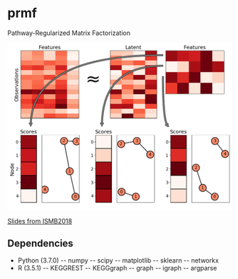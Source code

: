 # prmf
Pathway-Regularized Matrix Factorization


![Graphical abstract of Pathway-Regularized Matrix Factorization](paper/overview.png)

[Slides from ISMB2018](https://figshare.com/articles/Pathway-Regularized_Matrix_Factorization_Slides/6845648)

## Dependencies
- Python (3.7.0)
-- numpy
-- scipy
-- matplotlib
-- sklearn
-- networkx
- R (3.5.1)
-- KEGGREST
-- KEGGgraph
-- graph
-- igraph
-- argparse
